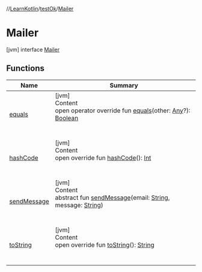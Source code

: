 //[LearnKotlin](../../index.md)/[testOk](../index.md)/[Mailer](index.md)



# Mailer  
 [jvm] interface [Mailer](index.md)   


## Functions  
  
|  Name|  Summary| 
|---|---|
| [equals](../-rectangle/index.md#kotlin/Any/equals/#kotlin.Any?/PointingToDeclaration/)| [jvm]  <br>Content  <br>open operator override fun [equals](../-rectangle/index.md#kotlin/Any/equals/#kotlin.Any?/PointingToDeclaration/)(other: [Any](https://kotlinlang.org/api/latest/jvm/stdlib/kotlin/-any/index.html)?): [Boolean](https://kotlinlang.org/api/latest/jvm/stdlib/kotlin/-boolean/index.html)  <br><br><br>
| [hashCode](../-rectangle/index.md#kotlin/Any/hashCode/#/PointingToDeclaration/)| [jvm]  <br>Content  <br>open override fun [hashCode](../-rectangle/index.md#kotlin/Any/hashCode/#/PointingToDeclaration/)(): [Int](https://kotlinlang.org/api/latest/jvm/stdlib/kotlin/-int/index.html)  <br><br><br>
| [sendMessage](send-message.md)| [jvm]  <br>Content  <br>abstract fun [sendMessage](send-message.md)(email: [String](https://kotlinlang.org/api/latest/jvm/stdlib/kotlin/-string/index.html), message: [String](https://kotlinlang.org/api/latest/jvm/stdlib/kotlin/-string/index.html))  <br><br><br>
| [toString](../-rectangle/index.md#kotlin/Any/toString/#/PointingToDeclaration/)| [jvm]  <br>Content  <br>open override fun [toString](../-rectangle/index.md#kotlin/Any/toString/#/PointingToDeclaration/)(): [String](https://kotlinlang.org/api/latest/jvm/stdlib/kotlin/-string/index.html)  <br><br><br>

